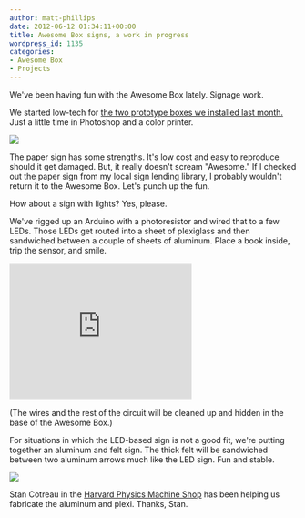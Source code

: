 ```yaml
---
author: matt-phillips
date: 2012-06-12 01:34:11+00:00
title: Awesome Box signs, a work in progress
wordpress_id: 1135
categories:
- Awesome Box
- Projects
---
```


We've been having fun with the Awesome Box lately. Signage work.

We started low-tech for [the two prototype boxes we installed last month.](http://librarylab.law.harvard.edu/blog/2012/05/17/awesome-box-pilot/) Just a little time in Photoshop and a color printer.

[![](http://librarylab.law.harvard.edu/blog/wp-content/uploads/2012/06/IMG_0240-e1339469087348.jpg)](http://librarylab.law.harvard.edu/blog/wp-content/uploads/2012/06/IMG_0240-e1339465094194.jpg)

The paper sign has some strengths. It's low cost and easy to reproduce should it get damaged. But, it really doesn't scream "Awesome." If I checked out the paper sign from my local sign lending library, I probably wouldn't return it to the Awesome Box. Let's punch up the fun.

How about a sign with lights? Yes, please.

We've rigged up an Arduino with a photoresistor and wired that to a few LEDs. Those LEDs get routed into a sheet of plexiglass and then sandwiched between a couple of sheets of aluminum. Place a book inside, trip the sensor, and smile.

<div class="embed-container"><iframe width="320" height="240" src="http://player.vimeo.com/video/43864998?title=0&byline=0&portrait=0" frameborder="0" allowfullscreen></iframe></div>

(The wires and the rest of the circuit will be cleaned up and hidden in the base of the Awesome Box.)


For situations in which the LED-based sign is not a good fit, we're putting together an aluminum and felt sign. The thick felt will be sandwiched between two aluminum arrows much like the LED sign. Fun and stable.


[![](http://librarylab.law.harvard.edu/blog/wp-content/uploads/2012/06/IMG_0237-e1339444055765.jpg)](http://librarylab.law.harvard.edu/blog/wp-content/uploads/2012/06/IMG_0237-e1339443920742.jpg)

Stan Cotreau in the [Harvard Physics Machine Shop](http://www.physics.harvard.edu/services/machineshop/) has been helping us fabricate the aluminum and plexi. Thanks, Stan.
